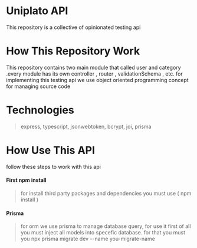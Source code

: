 # Uniplato API

This repository is a collective of opinionated testing api

# How This Repository Work

This repository contains two main module that called user and category .every module has its own controller , router , validationSchema , etc. for implementing this testing api we use object oriented programming concept for managing source code

# Technologies

> express,
> typescript,
> jsonwebtoken,
> bcrypt,
> joi,
> prisma

# How Use This API

follow these steps to work with this api

#### First npm install

> for install third party packages and dependencies you must use ( npm install )

#### Prisma
> for orm we use prisma to manage database query, for use it first of all you must inject all models into specefic database. for that you must you npx prisma migrate dev --name you-migrate-name
